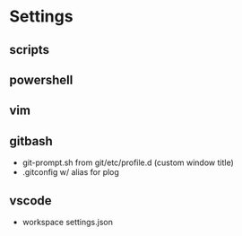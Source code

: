 # Settings

## scripts

## powershell

## vim

## gitbash

- git-prompt.sh from git/etc/profile.d (custom window title)
- .gitconfig w/ alias for plog

## vscode

- workspace settings.json
